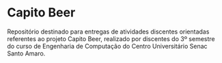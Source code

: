 # Capito Beer

Repositório destinado para entregas de atividades discentes orientadas referentes ao projeto Capito Beer, realizado por discentes do 3º semestre do curso de Engenharia de Computação do Centro Universitário Senac Santo Amaro.
